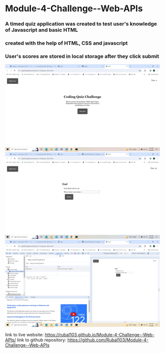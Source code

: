 # Module-4-Challenge--Web-APIs

### A timed quiz application was created to test user's knowledge of Javascript and basic HTML
### created with the help of HTML, CSS and javascript
### User's scores are stored in local storage after they click submit 

![homepage](./assets/images/homepage.png)
![End of the quiz](./assets/images/endQuiz.png)
![scores in local storage](./assets/images/localStorage.png)

link to live website: https://rubal103.github.io/Module-4-Challenge--Web-APIs/
link to github repository: https://github.com/Rubal103/Module-4-Challenge--Web-APIs



